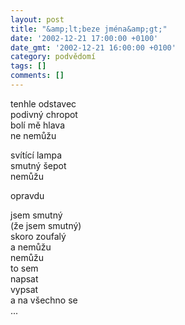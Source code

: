 ```yaml
---
layout: post
title: "&amp;lt;beze jména&amp;gt;"
date: '2002-12-21 17:00:00 +0100'
date_gmt: '2002-12-21 16:00:00 +0100'
category: podvědomí
tags: []
comments: []
---
```


<p>tenhle odstavec<br>podivný chropot<br>bolí mě hlava<br>ne nemůžu</p>
<p>svítící lampa<br>smutný šepot<br>nemůžu</p>
<p>opravdu</p>
<p>jsem smutný<br>(že jsem smutný)<br>skoro zoufalý<br>a nemůžu<br>nemůžu<br>to sem <br>napsat<br>vypsat<br>a na všechno se<br>...</p>
